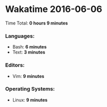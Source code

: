 # Wakatime 2016-06-06

Time Total: **0 hours 9 minutes**

### Languages:
- Bash: **6 minutes** 
- Text: **3 minutes** 

### Editors:
- Vim: **9 minutes** 

### Operating Systems:
- Linux: **9 minutes** 

